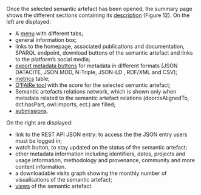 Once the selected semantic artefact has been opened, the summary page shows the different sections containing its [description]() (Figure 12). On the left are displayed:
- A [menu]() with different tabs;
- general information box;
- links to the homepage, associated publications and documentation, SPARQL endpoint, download buttons of the semantic artefact and links to the platform’s social media;
- [export metadata buttons]() for metadata in different formats (JSON DATACITE, JSON MOD, N-Triple, JSON-LD , RDF/XML and CSV); 
- [metrics]() table;
- [O’FAIRe tool]() with the score for the selected semantic artefact; 
- Semantic artefacts relations network, which is shown only when metadata related to the semantic artefact relations (door:isAlignedTo, dct:hasPart, owl:imports, ect.) are filled; 
- [submissions]().

On the right are displayed:
- link to the REST API JSON entry: to access the the JSON entry users must be logged in;
- watch button, to stay updated on the status of the semantic artefact;
- other metadata information including identifiers, dates, projects and usage information, methodology and provenance, community and more content information.
- a downloadable visits graph showing the monthly number of visualisations of the semantic artefact;
- [views]() of the semantic artefact.